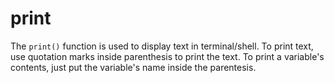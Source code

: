 # print

The `print()` function is used to display text in terminal/shell.
To print text, use quotation marks inside parenthesis to print the text.
To print a variable's contents, just put the variable's name inside the parentesis.